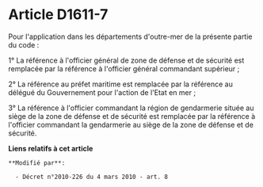 # Article D1611-7

Pour l'application dans les départements d'outre-mer de la présente partie du code : 

1° La référence à l'officier général de  zone de défense et de sécurité est remplacée par la référence à l'officier général
commandant supérieur ; 

2° La référence au préfet maritime est remplacée par la référence au délégué du Gouvernement pour l'action de l'Etat en
mer ; 

3° La référence à l'officier commandant la région de gendarmerie située au siège de la  zone de défense et de sécurité est
remplacée par la référence à l'officier commandant la gendarmerie au siège de la  zone de défense et de sécurité.

**Liens relatifs à cet article**

	**Modifié par**:

	  - Décret n°2010-226 du 4 mars 2010 - art. 8
